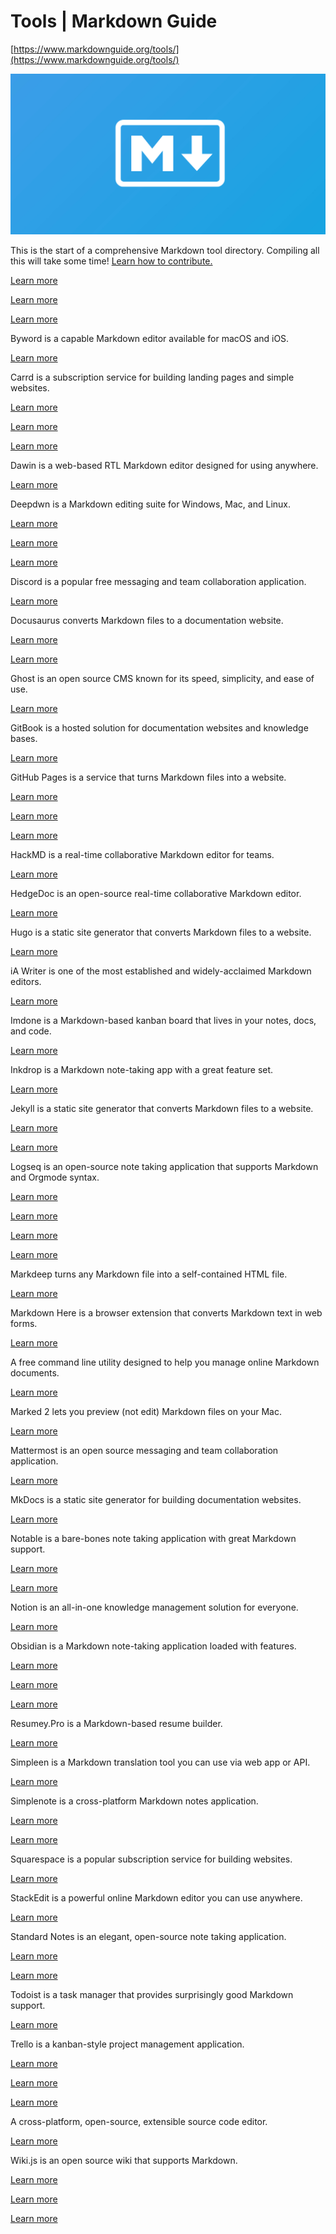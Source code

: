 # Tools | Markdown Guide

[https://www.markdownguide.org/tools/](https://www.markdownguide.org/tools/)

![markdown-guide-og.jpg](Tools%20Mark%202fc5f/markdown-guide-og.jpg)

This is the start of a comprehensive Markdown tool directory. Compiling all this will take some time! [Learn how to contribute.](https://github.com/mattcone/markdown-guide/wiki/Markdown-tool-directory)

[Learn more](https://www.markdownguide.org/tools/airsend/)

[Learn more](https://www.markdownguide.org/tools/bear/)

[Learn more](https://www.markdownguide.org/tools/boostnote/)

Byword is a capable Markdown editor available for macOS and iOS.

[Learn more](https://www.markdownguide.org/tools/byword/)

Carrd is a subscription service for building landing pages and simple websites.

[Learn more](https://www.markdownguide.org/tools/carrd/)

[Learn more](https://www.markdownguide.org/tools/codimd/)

[Learn more](https://www.markdownguide.org/tools/collected-notes/)

Dawin is a web-based RTL Markdown editor designed for using anywhere.

[Learn more](https://www.markdownguide.org/tools/dawin/)

Deepdwn is a Markdown editing suite for Windows, Mac, and Linux.

[Learn more](https://www.markdownguide.org/tools/deepdwn/)

[Learn more](https://www.markdownguide.org/tools/dendron/)

[Learn more](https://www.markdownguide.org/tools/dillinger/)

Discord is a popular free messaging and team collaboration application.

[Learn more](https://www.markdownguide.org/tools/discord/)

Docusaurus converts Markdown files to a documentation website.

[Learn more](https://www.markdownguide.org/tools/docusaurus/)

[Learn more](https://www.markdownguide.org/tools/fsnotes/)

Ghost is an open source CMS known for its speed, simplicity, and ease of use.

[Learn more](https://www.markdownguide.org/tools/ghost/)

GitBook is a hosted solution for documentation websites and knowledge bases.

[Learn more](https://www.markdownguide.org/tools/gitbook/)

GitHub Pages is a service that turns Markdown files into a website.

[Learn more](https://www.markdownguide.org/tools/github-pages/)

[Learn more](https://www.markdownguide.org/tools/gitjournal/)

[Learn more](https://www.markdownguide.org/tools/google-docs-to-markdown/)

HackMD is a real-time collaborative Markdown editor for teams.

[Learn more](https://www.markdownguide.org/tools/hackmd/)

HedgeDoc is an open-source real-time collaborative Markdown editor.

[Learn more](https://www.markdownguide.org/tools/hedgedoc/)

Hugo is a static site generator that converts Markdown files to a website.

[Learn more](https://www.markdownguide.org/tools/hugo/)

iA Writer is one of the most established and widely-acclaimed Markdown editors.

[Learn more](https://www.markdownguide.org/tools/ia-writer/)

Imdone is a Markdown-based kanban board that lives in your notes, docs, and code.

[Learn more](https://www.markdownguide.org/tools/imdone/)

Inkdrop is a Markdown note-taking app with a great feature set.

[Learn more](https://www.markdownguide.org/tools/inkdrop/)

Jekyll is a static site generator that converts Markdown files to a website.

[Learn more](https://www.markdownguide.org/tools/jekyll/)

[Learn more](https://www.markdownguide.org/tools/joplin/)

Logseq is an open-source note taking application that supports Markdown and Orgmode syntax.

[Learn more](https://www.markdownguide.org/tools/logseq/)

[Learn more](https://www.markdownguide.org/tools/macdown/)

[Learn more](https://www.markdownguide.org/tools/madoko/)

[Learn more](https://www.markdownguide.org/tools/mark-text/)

Markdeep turns any Markdown file into a self-contained HTML file.

[Learn more](https://www.markdownguide.org/tools/markdeep/)

Markdown Here is a browser extension that converts Markdown text in web forms.

[Learn more](https://www.markdownguide.org/tools/markdown-here/)

A free command line utility designed to help you manage online Markdown documents.

[Learn more](https://www.markdownguide.org/tools/markdown-tool/)

Marked 2 lets you preview (not edit) Markdown files on your Mac.

[Learn more](https://www.markdownguide.org/tools/marked-2/)

Mattermost is an open source messaging and team collaboration application.

[Learn more](https://www.markdownguide.org/tools/mattermost/)

MkDocs is a static site generator for building documentation websites.

[Learn more](https://www.markdownguide.org/tools/mkdocs/)

Notable is a bare-bones note taking application with great Markdown support.

[Learn more](https://www.markdownguide.org/tools/notable/)

[Learn more](https://www.markdownguide.org/tools/noteshub/)

Notion is an all-in-one knowledge management solution for everyone.

[Learn more](https://www.markdownguide.org/tools/notion/)

Obsidian is a Markdown note-taking application loaded with features.

[Learn more](https://www.markdownguide.org/tools/obsidian/)

[Learn more](https://www.markdownguide.org/tools/outline/)

[Learn more](https://www.markdownguide.org/tools/reddit/)

Resumey.Pro is a Markdown-based resume builder.

[Learn more](https://www.markdownguide.org/tools/resumey-pro/)

Simpleen is a Markdown translation tool you can use via web app or API.

[Learn more](https://www.markdownguide.org/tools/simpleen/)

Simplenote is a cross-platform Markdown notes application.

[Learn more](https://www.markdownguide.org/tools/simplenote/)

[Learn more](https://www.markdownguide.org/tools/slack/)

Squarespace is a popular subscription service for building websites.

[Learn more](https://www.markdownguide.org/tools/squarespace/)

StackEdit is a powerful online Markdown editor you can use anywhere.

[Learn more](https://www.markdownguide.org/tools/stackedit/)

Standard Notes is an elegant, open-source note taking application.

[Learn more](https://www.markdownguide.org/tools/standard-notes/)

[Learn more](https://www.markdownguide.org/tools/things/)

Todoist is a task manager that provides surprisingly good Markdown support.

[Learn more](https://www.markdownguide.org/tools/todoist/)

Trello is a kanban-style project management application.

[Learn more](https://www.markdownguide.org/tools/trello/)

[Learn more](https://www.markdownguide.org/tools/typora/)

[Learn more](https://www.markdownguide.org/tools/ulysses/)

A cross-platform, open-source, extensible source code editor.

[Learn more](https://www.markdownguide.org/tools/vscode/)

Wiki.js is an open source wiki that supports Markdown.

[Learn more](https://www.markdownguide.org/tools/wiki-js/)

[Learn more](https://www.markdownguide.org/tools/zettlr/)

[Learn more](https://www.markdownguide.org/tools/znote/)